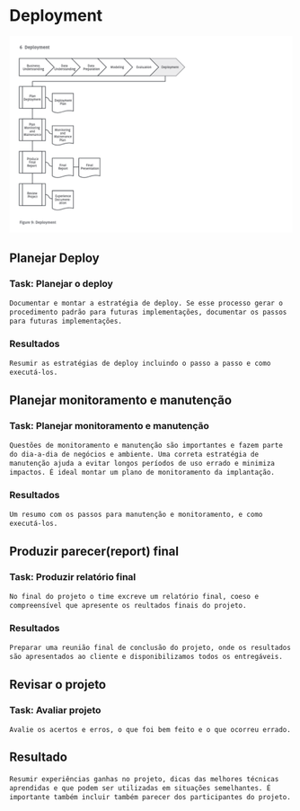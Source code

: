 # Deployment

![imagem_11](imagem_11.png)


## Planejar Deploy
### Task: Planejar o deploy
    Documentar e montar a estratégia de deploy. Se esse processo gerar o procedimento padrão para futuras implementações, documentar os passos para futuras implementações.

### Resultados
    Resumir as estratégias de deploy incluindo o passo a passo e como executá-los.

## Planejar monitoramento e manutenção
### Task: Planejar monitoramento e manutenção
    Questões de monitoramento e manutenção são importantes e fazem parte do dia-a-dia de negócios e ambiente. Uma correta estratégia de manutenção ajuda a evitar longos períodos de uso errado e minimiza impactos. É ideal montar um plano de monitoramento da implantação.

### Resultados
    Um resumo com os passos para manutenção e monitoramento, e como executá-los.


## Produzir parecer(report) final
### Task: Produzir relatório final
    No final do projeto o time excreve um relatório final, coeso e compreensível que apresente os reultados finais do projeto.

### Resultados
    Preparar uma reunião final de conclusão do projeto, onde os resultados são apresentados ao cliente e disponibilizamos todos os entregáveis.


## Revisar o projeto
### Task: Avaliar projeto
    Avalie os acertos e erros, o que foi bem feito e o que ocorreu errado.

## Resultado
    Resumir experiências ganhas no projeto, dicas das melhores técnicas aprendidas e que podem ser utilizadas em situações semelhantes. É importante também incluir também parecer dos participantes do projeto.            